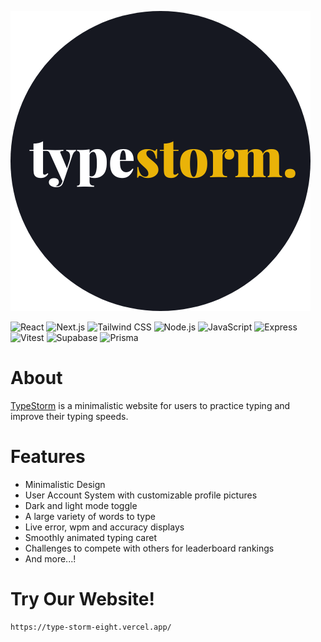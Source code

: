 [![TypeStorm](frontend\public\TypeStormCircularLogo.png)](https://type-storm-eight.vercel.app/) <br />

![React](https://img.shields.io/badge/React-61DAFB?style=flat&logo=react&logoColor=black)
![Next.js](https://img.shields.io/badge/Next.js-000000?style=flat&logo=nextdotjs&logoColor=white)
![Tailwind CSS](https://img.shields.io/badge/Tailwind_CSS-06B6D4?style=flat&logo=tailwind-css&logoColor=white)
![Node.js](https://img.shields.io/badge/Node.js-339933?style=flat&logo=node.js&logoColor=white)
![JavaScript](https://img.shields.io/badge/JavaScript-323330?style=flat&logo=javascript&logoColor=F7DF1E)
![Express](https://img.shields.io/badge/-Express-373737?logo=Express&logoColor=white)
![Vitest](https://img.shields.io/badge/Vitest-6E9F18?&logo=vitest&logoColor=white)
![Supabase](https://shields.io/badge/Supabase-black?logo=supabase&style=for-the-badge%22)
![Prisma](https://img.shields.io/badge/Prisma-2D3748?logo=prisma&logoColor=white)

# About
[TypeStorm](https://type-storm-eight.vercel.app/) is a minimalistic website for users to practice typing and improve their typing speeds.

# Features
- Minimalistic Design
- User Account System with customizable profile pictures
- Dark and light mode toggle
- A large variety of words to type
- Live error, wpm and accuracy displays
- Smoothly animated typing caret 
- Challenges to compete with others for leaderboard rankings
- And more...!

# Try Our Website!

```
https://type-storm-eight.vercel.app/
```